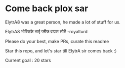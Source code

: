 #  Come back plox sar #

ElytrA8 was a  great person, he made a lot of stuff for us.

ElytrA8  भोस्डिके भाई प्लीज वापस लौटें -royalturd 

Please do your best, make PRs, curate this readme

Star this repo, and let's star till ElytrA sir comes back :)

Current goal : 20 stars
